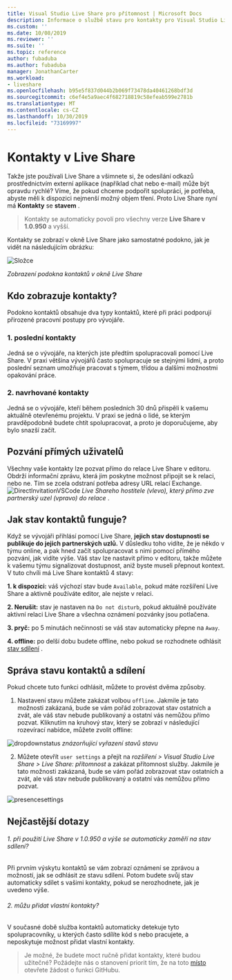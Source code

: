 ```yaml
---
title: Visual Studio Live Share pro přítomnost | Microsoft Docs
description: Informace o službě stavu pro kontakty pro Visual Studio Live Share.
ms.custom: ''
ms.date: 10/08/2019
ms.reviewer: ''
ms.suite: ''
ms.topic: reference
author: fubaduba
ms.author: fubaduba
manager: JonathanCarter
ms.workload:
- liveshare
ms.openlocfilehash: b95e5f837d044b2b069f73478da40461268bdf3d
ms.sourcegitcommit: c6ef4e5a9aec4f682718819c58efeab599e2781b
ms.translationtype: MT
ms.contentlocale: cs-CZ
ms.lasthandoff: 10/30/2019
ms.locfileid: "73169997"
---
```

<!--
Copyright © Microsoft Corporation
All rights reserved.
Creative Commons Attribution 4.0 License (International): https://creativecommons.org/licenses/by/4.0/legalcode
-->

# <a name="contacts-in-live-share"></a>Kontakty v Live Share 

Takže jste používali Live Share a všimnete si, že odesílání odkazů prostřednictvím externí aplikace (například chat nebo e-mail) může být opravdu rychlé? Víme, že pokud chceme podpořit spolupráci, je potřeba, abyste měli k dispozici nejmenší možný objem tření. Proto Live Share nyní má **Kontakty** se **stavem** .

>Kontakty se automaticky povolí pro všechny verze **Live Share v 1.0.950** a vyšší.

Kontakty se zobrazí v okně Live Share jako samostatné podokno, jak je vidět na následujícím obrázku: 

![Složce](../media/vscode-contacts-intro.png)

<em>Zobrazení podokna kontaktů v okně Live Share</em>
## <a name="who-shows-up-in-my-contacts"></a>Kdo zobrazuje kontakty?

Podokno kontaktů obsahuje dva typy kontaktů, které při práci podporují přirozené pracovní postupy pro vývojáře.
### <a name="1-recent-contacts"></a>1. poslední kontakty  
 Jedná se o vývojáře, na kterých jste předtím spolupracovali pomocí Live Share. V praxi většina vývojářů často spolupracuje se stejnými lidmi, a proto poslední seznam umožňuje pracovat s týmem, třídou a dalšími možnostmi opakování práce.
### <a name="2-suggested-contacts"></a>2. navrhované kontakty
Jedná se o vývojáře, kteří během posledních 30 dnů přispěli k vašemu aktuálně otevřenému projektu. V praxi se jedná o lidé, se kterým pravděpodobně budete chtít spolupracovat, a proto je doporučujeme, aby bylo snazší začít.

## <a name="direct-user-invitations"></a>Pozvání přímých uživatelů 
Všechny vaše kontakty lze pozvat přímo do relace Live Share v editoru. Obdrží informační zprávu, která jim poskytne možnost připojit se k relaci, nebo ne. Tím se zcela odstraní potřeba adresy URL relací Exchange.
![DirectInvitationVSCode](https://user-images.githubusercontent.com/51928518/66443914-e59c5d00-e9f5-11e9-957a-b1a92949d660.gif)
<em>Live Shareho hostitele (vlevo), který přímo zve partnerský uzel (vpravo) do relace</em> .

## <a name="how-does-status-for-contacts-work"></a>Jak stav kontaktů funguje?
Když se vývojáři přihlásí pomocí Live Share, **jejich stav dostupnosti se publikuje do jejich partnerských uzlů.** V důsledku toho vidíte, že je někdo v týmu online, a pak hned začít spolupracovat s nimi pomocí přímého pozvání, jak vidíte výše.
Váš stav lze nastavit přímo v editoru, takže můžete k vašemu týmu signalizovat dostupnost, aniž byste museli přepnout kontext. V tuto chvíli má Live Share kontaktů 4 stavy:

**1. k dispozici:** váš výchozí stav bude `Available`, pokud máte rozšíření Live Share a aktivně používáte editor, ale nejste v relaci.

**2. Nerušit:** stav je nastaven na `Do not disturb`, pokud aktuálně používáte aktivní relaci Live Share a všechna oznámení pozvánky jsou potlačena.

**3. pryč:** po 5 minutách nečinnosti se váš stav automaticky přepne na `Away`.

**4. offline:** po delší dobu budete offline, nebo pokud se rozhodnete odhlásit [stav sdílení](##ManagingPresence) .


## Správa stavu<a name="ManagingPresence"> </a> kontaktů a sdílení

Pokud chcete tuto funkci odhlásit, můžete to provést dvěma způsoby.
1. Nastavení stavu můžete zakázat volbou `offline`. Jakmile je tato možnosti zakázaná, bude se vám pořád zobrazovat stav ostatních a zvát, ale váš stav nebude publikovaný a ostatní vás nemůžou přímo pozvat.
Kliknutím na kruhový stav, který se zobrazí v následující rozevírací nabídce, můžete zvolit offline:

![dropdownstatus](../media/vscode-presence-opt-out.png)
<em>znázorňující vyřazení stavů stavu</em>

2. Můžete otevřít `user settings` a přejít na *rozšíření > Visual Studio Live Share > Live Share: přítomnost* a zakázat přítomnost služby. Jakmile je tato možnosti zakázaná, bude se vám pořád zobrazovat stav ostatních a zvát, ale váš stav nebude publikovaný a ostatní vás nemůžou přímo pozvat.

![presencesettings](../media/vscode-presence-setting.png)

## <a name="faqs"></a>Nejčastější dotazy 

###### <a name="1-will-i-be-automatically-opting-into-sharing-status-when-i-use-live-share-v10950-and-above"></a>1. při použití Live Share v 1.0.950 a výše se automaticky zaměří na stav sdílení?

Při prvním výskytu kontaktů se vám zobrazí oznámení se zprávou a možností, jak se odhlásit ze stavu sdílení. Potom budete svůj stav automaticky sdílet s vašimi kontakty, pokud se nerozhodnete, jak je uvedeno výše.

###### <a name="2-can-i-add-my-own-contacts"></a>2. můžu přidat vlastní kontakty?

V současné době služba kontaktů automaticky detekuje tyto spolupracovníky, u kterých často sdílíte kód s nebo pracujete, a neposkytuje možnost přidat vlastní kontakty. 


>Je možné, že budete moct ručně přidat kontakty, které budou užitečné? Požádejte nás o stanovení priorit tím, že na toto [místo](https://github.com/MicrosoftDocs/live-share/issues/new?template=feature_request.md) otevřete žádost o funkci GitHubu.
 

 